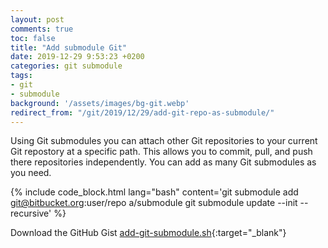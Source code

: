 ```yaml
---
layout: post
comments: true
toc: false
title: "Add submodule Git"
date: 2019-12-29 9:53:23 +0200
categories: git submodule
tags:
- git
- submodule
background: '/assets/images/bg-git.webp'
redirect_from: "/git/2019/12/29/add-git-repo-as-submodule/"
---
```


Using Git submodules you can attach other Git repositories to your current Git repostory at a specific path. This allows you to commit, pull, and push there repositories independently. You can add as many Git submodules as you need.

{% include code_block.html lang="bash" content='git submodule add git@bitbucket.org:user/repo a/submodule
git submodule update --init --recursive' %}

Download the GitHub Gist [add-git-submodule.sh](https://gist.github.com/carlesloriente/d5373b80d541598028af74904f232126){:target="_blank"}
